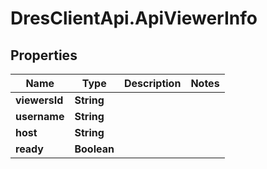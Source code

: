 # DresClientApi.ApiViewerInfo

## Properties

Name | Type | Description | Notes
------------ | ------------- | ------------- | -------------
**viewersId** | **String** |  | 
**username** | **String** |  | 
**host** | **String** |  | 
**ready** | **Boolean** |  | 


